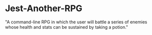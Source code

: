 # Jest-Another-RPG
"A command-line RPG in which the user will battle a series of enemies whose health and stats can be sustained by taking a potion."
